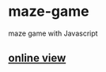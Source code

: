 # maze-game
maze game with Javascript  
 
<h2> 
  <a href="https://hadioryanipr.github.io/maze-game/"> online view </a>
</h2>
 
 
 
